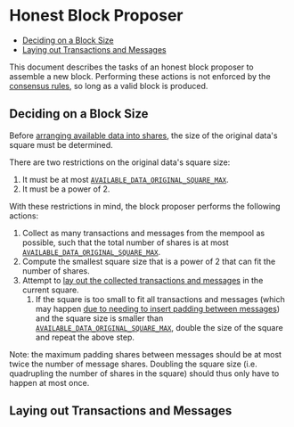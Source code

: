 # Honest Block Proposer

- [Deciding on a Block Size](#deciding-on-a-block-size)
- [Laying out Transactions and Messages](#laying-out-transactions-and-messages)

This document describes the tasks of an honest block proposer to assemble a new block. Performing these actions is not enforced by the [consensus rules](./consensus.md), so long as a valid block is produced.

## Deciding on a Block Size

Before [arranging available data into shares](./data_structures.md#arranging-available-data-into-shares), the size of the original data's square must be determined.

There are two restrictions on the original data's square size:

1. It must be at most [`AVAILABLE_DATA_ORIGINAL_SQUARE_MAX`](./consensus.md#constants).
1. It must be a power of 2.

With these restrictions in mind, the block proposer performs the following actions:

1. Collect as many transactions and messages from the mempool as possible, such that the total number of shares is at most [`AVAILABLE_DATA_ORIGINAL_SQUARE_MAX`](./consensus.md#constants).
1. Compute the smallest square size that is a power of 2 that can fit the number of shares.
1. Attempt to [lay out the collected transactions and messages](#laying-out-transactions-and-messages-in-a-block) in the current square.
    1. If the square is too small to fit all transactions and messages (which may happen [due to needing to insert padding between messages](../rationale/message_block_layout.md)) and the square size is smaller than [`AVAILABLE_DATA_ORIGINAL_SQUARE_MAX`](./consensus.md#constants), double the size of the square and repeat the above step.

Note: the maximum padding shares between messages should be at most twice the number of message shares. Doubling the square size (i.e. quadrupling the number of shares in the square) should thus only have to happen at most once.

## Laying out Transactions and Messages
